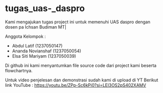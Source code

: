 # tugas_uas-_daspro

Kami mengajukan tugas project ini untuk memenuhi UAS daspro dengan dosen pa Ichsan Budiman MT|

Anggota Kelompok : 
 - Abdul Latif (1237050147)
 - Ananda Novianshaf (1237050054)
 - Elsa Siti Mariyam (1237050039)

Di github ini kami menyantumkan file source code dari project kami beserta flowchartnya.

Untuk video penjelesan dan demonstrasi sudah kami di upload di YT
Berikut link YouTube : https://youtu.be/ZPp-Sc6kPi0?si=LEI3OS2pS402XAMV
